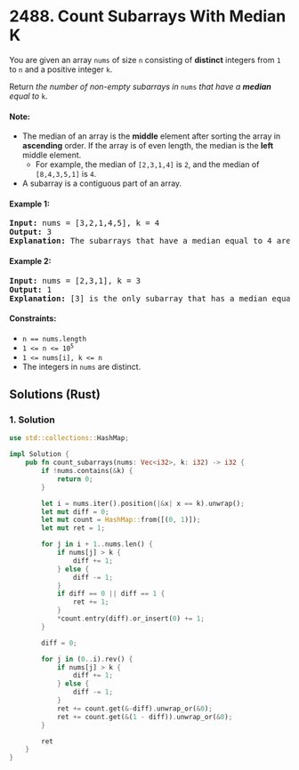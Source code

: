 # 2488. Count Subarrays With Median K
You are given an array `nums` of size `n` consisting of **distinct** integers from `1` to `n` and a positive integer `k`.

Return *the number of non-empty subarrays in* `nums` *that have a **median** equal to* `k`.

#### Note:
* The median of an array is the **middle** element after sorting the array in **ascending** order. If the array is of even length, the median is the **left** middle element.
    * For example, the median of `[2,3,1,4]` is `2`, and the median of `[8,4,3,5,1]` is `4`.
* A subarray is a contiguous part of an array.

#### Example 1:
<pre>
<strong>Input:</strong> nums = [3,2,1,4,5], k = 4
<strong>Output:</strong> 3
<strong>Explanation:</strong> The subarrays that have a median equal to 4 are: [4], [4,5] and [1,4,5].
</pre>

#### Example 2:
<pre>
<strong>Input:</strong> nums = [2,3,1], k = 3
<strong>Output:</strong> 1
<strong>Explanation:</strong> [3] is the only subarray that has a median equal to 3.
</pre>

#### Constraints:
* `n == nums.length`
* <code>1 <= n <= 10<sup>5</sup></code>
* `1 <= nums[i], k <= n`
* The integers in `nums` are distinct.

## Solutions (Rust)

### 1. Solution
```Rust
use std::collections::HashMap;

impl Solution {
    pub fn count_subarrays(nums: Vec<i32>, k: i32) -> i32 {
        if !nums.contains(&k) {
            return 0;
        }

        let i = nums.iter().position(|&x| x == k).unwrap();
        let mut diff = 0;
        let mut count = HashMap::from([(0, 1)]);
        let mut ret = 1;

        for j in i + 1..nums.len() {
            if nums[j] > k {
                diff += 1;
            } else {
                diff -= 1;
            }
            if diff == 0 || diff == 1 {
                ret += 1;
            }
            *count.entry(diff).or_insert(0) += 1;
        }

        diff = 0;

        for j in (0..i).rev() {
            if nums[j] > k {
                diff += 1;
            } else {
                diff -= 1;
            }
            ret += count.get(&-diff).unwrap_or(&0);
            ret += count.get(&(1 - diff)).unwrap_or(&0);
        }

        ret
    }
}
```
